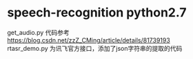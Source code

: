# speech-recognition python2.7 

get_audio.py 代码参考 https://blog.csdn.net/zzZ_CMing/article/details/81739193 <br>
rtasr_demo.py 为讯飞官方接口，添加了json字符串的提取的代码<br>
